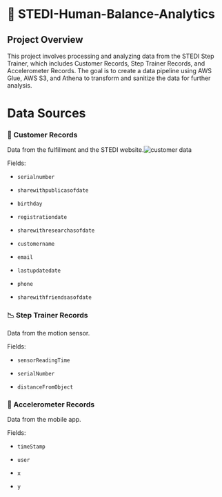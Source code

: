 # 🚀 STEDI-Human-Balance-Analytics
## Project Overview
This project involves processing and analyzing data from the STEDI Step Trainer, which includes Customer Records, Step Trainer Records, and Accelerometer Records. The goal is to create a data pipeline using AWS Glue, AWS S3, and Athena to transform and sanitize the data for further analysis.

# Data Sources
### 📂 Customer Records
Data from the fulfillment and the STEDI website.![customer data](https://github.com/Srijana1425/STEDI_Human_balance_analytics_project6/tree/main/myproject-files/customer/landing)

Fields: 

- `serialnumber`

- `sharewithpublicasofdate`

- `birthday`

- `registrationdate`

- `sharewithresearchasofdate`

- `customername`

- `email`

- `lastupdatedate`

- `phone`

- `sharewithfriendsasofdate`

### 📉 Step Trainer Records
Data from the motion sensor.

Fields: 

- `sensorReadingTime` 

- `serialNumber` 

- `distanceFromObject`

### 📱 Accelerometer Records
Data from the mobile app.

Fields: 

- `timeStamp`

- `user`

- `x` 

- `y`



